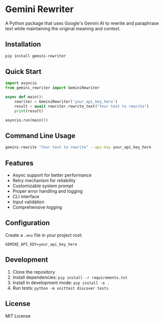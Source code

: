 # Gemini Rewriter

A Python package that uses Google's Gemini AI to rewrite and paraphrase text while maintaining the original meaning and context.

## Installation

```bash
pip install gemini-rewriter
```

## Quick Start

```python
import asyncio
from gemini_rewriter import GeminiRewriter

async def main():
    rewriter = GeminiRewriter('your_api_key_here')
    result = await rewriter.rewrite_text("Your text to rewrite")
    print(result)

asyncio.run(main())
```

## Command Line Usage

```bash
gemini-rewrite "Your text to rewrite" --api-key your_api_key_here
```

## Features

- Async support for better performance
- Retry mechanism for reliability
- Customizable system prompt
- Proper error handling and logging
- CLI interface
- Input validation
- Comprehensive logging

## Configuration

Create a `.env` file in your project root:

```env
GEMINI_API_KEY=your_api_key_here
```

## Development

1. Clone the repository
2. Install dependencies: `pip install -r requirements.txt`
3. Install in development mode: `pip install -e .`
4. Run tests: `python -m unittest discover tests`

## License

MIT License